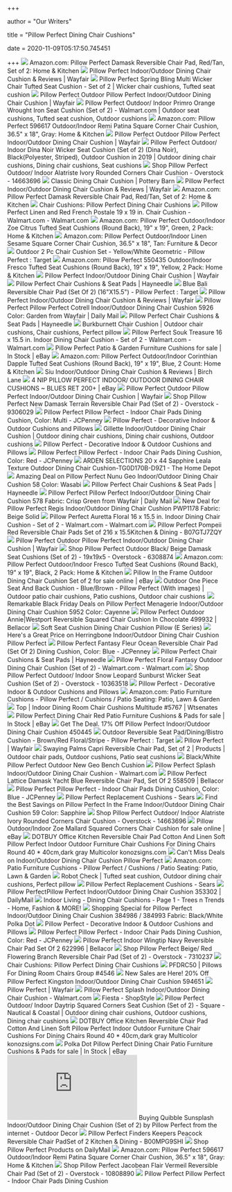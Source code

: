 +++
        
author = "Our Writers"
        
title = "Pillow Perfect Dining Chair Cushions"
        
date = 2020-11-09T05:17:50.745451
        
+++
[ ![](https://images-na.ssl-images-amazon.com/images/I/71IlBEQGkdL._AC_SL1500_.jpg)](https://images-na.ssl-images-amazon.com/images/I/71IlBEQGkdL._AC_SL1500_.jpg) Amazon.com: Pillow Perfect Damask Reversible Chair Pad, Red/Tan, Set of 2:  Home & Kitchen
[ ![](https://secure.img1-fg.wfcdn.com/im/51456281/compr-r85/6470/6470440/indooroutdoor-dining-chair-cushion.jpg)](https://secure.img1-fg.wfcdn.com/im/51456281/compr-r85/6470/6470440/indooroutdoor-dining-chair-cushion.jpg) Pillow Perfect Indoor/Outdoor Dining Chair Cushion & Reviews | Wayfair
[ ![](https://i.pinimg.com/originals/3e/6f/a5/3e6fa5880242bf2ae2ca4af862291a6a.jpg)](https://i.pinimg.com/originals/3e/6f/a5/3e6fa5880242bf2ae2ca4af862291a6a.jpg) Pillow Perfect Spring Bling Multi Wicker Chair Tufted Seat Cushion - Set of  2 | Wicker chair cushions, Tufted seat cushion
[ ![](https://secure.img1-fg.wfcdn.com/im/15813132/compr-r85/2687/26874487/outdoor-pillow-perfect-indooroutdoor-dining-chair-cushion.jpg)](https://secure.img1-fg.wfcdn.com/im/15813132/compr-r85/2687/26874487/outdoor-pillow-perfect-indooroutdoor-dining-chair-cushion.jpg) Pillow Perfect Outdoor Pillow Perfect Indoor/Outdoor Dining Chair Cushion |  Wayfair
[ ![](https://i.pinimg.com/originals/64/a6/af/64a6af980287dd68617ef4f3af0a9d61.jpg)](https://i.pinimg.com/originals/64/a6/af/64a6af980287dd68617ef4f3af0a9d61.jpg) Pillow Perfect Outdoor/ Indoor Primro Orange Wrought Iron Seat Cushion (Set  of 2) - Walmart.com | Outdoor seat cushions, Tufted seat cushion, Outdoor  cushions
[ ![](https://images-na.ssl-images-amazon.com/images/I/91lkdi7G2oL._AC_SL1500_.jpg)](https://images-na.ssl-images-amazon.com/images/I/91lkdi7G2oL._AC_SL1500_.jpg) Amazon.com: Pillow Perfect 596617 Outdoor/Indoor Remi Patina Square Corner Chair  Cushion, 36.5" x 18", Gray: Home & Kitchen
[ ![](https://secure.img1-ag.wfcdn.com/im/18239607/compr-r85/2687/26874484/outdoor-pillow-perfect-indooroutdoor-dining-chair-cushion.jpg)](https://secure.img1-ag.wfcdn.com/im/18239607/compr-r85/2687/26874484/outdoor-pillow-perfect-indooroutdoor-dining-chair-cushion.jpg) Pillow Perfect Outdoor Pillow Perfect Indoor/Outdoor Dining Chair Cushion |  Wayfair
[ ![](https://i.pinimg.com/originals/5a/47/f2/5a47f23ab3c81b064f3832b7ea1f5855.jpg)](https://i.pinimg.com/originals/5a/47/f2/5a47f23ab3c81b064f3832b7ea1f5855.jpg) Pillow Perfect Outdoor/ Indoor Dina Noir Wicker Seat Cushion (Set of 2)  (Dina Noir), Black(Polyester, Striped), Outdoor Cushion in 2019 | Outdoor dining  chair cushions, Dining chair cushions, Seat cushions
[ ![](https://ak1.ostkcdn.com/images/products/14663696/Pillow-Perfect-Outdoor-Indoor-Alatriste-Ivory-Rounded-Corners-Chair-Cushion-0382a89c-e351-40ec-8959-0cfdaac3e518.jpg)](https://ak1.ostkcdn.com/images/products/14663696/Pillow-Perfect-Outdoor-Indoor-Alatriste-Ivory-Rounded-Corners-Chair-Cushion-0382a89c-e351-40ec-8959-0cfdaac3e518.jpg) Shop Pillow Perfect Outdoor/ Indoor Alatriste Ivory Rounded Corners Chair  Cushion - Overstock - 14663696
[ ![](https://assets.pbimgs.com/pbimgs/rk/images/dp/wcm/202034/0654/classic-dining-chair-cushion-c.jpg)](https://assets.pbimgs.com/pbimgs/rk/images/dp/wcm/202034/0654/classic-dining-chair-cushion-c.jpg) Classic Dining Chair Cushion | Pottery Barn
[ ![](https://secure.img1-fg.wfcdn.com/im/92217212/compr-r85/6470/6470553/indooroutdoor-dining-chair-cushion.jpg)](https://secure.img1-fg.wfcdn.com/im/92217212/compr-r85/6470/6470553/indooroutdoor-dining-chair-cushion.jpg) Pillow Perfect Indoor/Outdoor Dining Chair Cushion & Reviews | Wayfair
[ ![](https://m.media-amazon.com/images/S/aplus-media/vc/c739db3c-ea3a-475e-965c-f1382050e27a._SR970,300_.png)](https://m.media-amazon.com/images/S/aplus-media/vc/c739db3c-ea3a-475e-965c-f1382050e27a._SR970,300_.png) Amazon.com: Pillow Perfect Damask Reversible Chair Pad, Red/Tan, Set of 2:  Home & Kitchen
[ ![](https://images-na.ssl-images-amazon.com/images/I/61awWv0L8nL._SX466_.jpg)](https://images-na.ssl-images-amazon.com/images/I/61awWv0L8nL._SX466_.jpg) Chair Cushions: Pillow Perfect Dining Chair Cushions
[ ![](https://i5.walmartimages.com/asr/7e427428-b4c8-46bf-b7ce-2a7f2416c87c_1.1eba869b80f5a6acf8b0c812fdcb8d67.jpeg?odnWidth=612&odnHeight=612&odnBg=ffffff)](https://i5.walmartimages.com/asr/7e427428-b4c8-46bf-b7ce-2a7f2416c87c_1.1eba869b80f5a6acf8b0c812fdcb8d67.jpeg?odnWidth=612&odnHeight=612&odnBg=ffffff) Pillow Perfect Linen and Red French Postale 19 x 19 in. Chair Cushion -  Walmart.com - Walmart.com
[ ![](https://m.media-amazon.com/images/I/812yS31RAcL._AC_SS350_.jpg)](https://m.media-amazon.com/images/I/812yS31RAcL._AC_SS350_.jpg) Amazon.com: Pillow Perfect Outdoor/Indoor Zoe Citrus Tufted Seat Cushions  (Round Back), 19" x 19", Green, 2 Pack: Home & Kitchen
[ ![](https://images-na.ssl-images-amazon.com/images/I/71ouC6psXmL._AC_SY355_.jpg)](https://images-na.ssl-images-amazon.com/images/I/71ouC6psXmL._AC_SY355_.jpg) Amazon.com: Pillow Perfect Outdoor/Indoor Linen Sesame Square Corner Chair  Cushion, 36.5" x 18", Tan: Furniture & Decor
[ ![](https://target.scene7.com/is/image/Target/GUEST_1adbdf7d-1acd-48f9-a176-2f6305a35e07?wid=488&hei=488&fmt=pjpeg)](https://target.scene7.com/is/image/Target/GUEST_1adbdf7d-1acd-48f9-a176-2f6305a35e07?wid=488&hei=488&fmt=pjpeg) Outdoor 2 Pc Chair Cushion Set - Yellow/White Geometric - Pillow Perfect :  Target
[ ![](https://m.media-amazon.com/images/I/81u9E1dDHML._AC_SS350_.jpg)](https://m.media-amazon.com/images/I/81u9E1dDHML._AC_SS350_.jpg) Amazon.com: Pillow Perfect 550435 Outdoor/Indoor Fresco Tufted Seat Cushions  (Round Back), 19" x 19", Yellow, 2 Pack: Home & Kitchen
[ ![](https://secure.img1-fg.wfcdn.com/im/63960553/resize-h800-w800%5Ecompr-r85/6470/6470478/Indoor/Outdoor+Dining+Chair+Cushion.jpg)](https://secure.img1-fg.wfcdn.com/im/63960553/resize-h800-w800%5Ecompr-r85/6470/6470478/Indoor/Outdoor+Dining+Chair+Cushion.jpg) Pillow Perfect Indoor/Outdoor Dining Chair Cushion | Wayfair
[ ![](https://content.haycdn.com/mgen/master:PPW3012.jpg?is=400,400,0xffffff)](https://content.haycdn.com/mgen/master:PPW3012.jpg?is=400,400,0xffffff) Pillow Perfect Chair Cushions & Seat Pads | Hayneedle
[ ![](https://target.scene7.com/is/image/Target/GUEST_2122167b-b9e2-4ac2-a355-c1addb3103bb?wid=488&hei=488&fmt=pjpeg)](https://target.scene7.com/is/image/Target/GUEST_2122167b-b9e2-4ac2-a355-c1addb3103bb?wid=488&hei=488&fmt=pjpeg) Blue Bali Reversible Chair Pad (Set Of 2) (16"X15.5") - Pillow Perfect :  Target
[ ![](https://secure.img1-fg.wfcdn.com/im/25744744/resize-h800-w800%5Ecompr-r85/4104/4104891/Indoor/Outdoor+Dining+Chair+Cushion.jpg)](https://secure.img1-fg.wfcdn.com/im/25744744/resize-h800-w800%5Ecompr-r85/4104/4104891/Indoor/Outdoor+Dining+Chair+Cushion.jpg) Pillow Perfect Indoor/Outdoor Dining Chair Cushion & Reviews | Wayfair
[ ![](https://d4-pub.bizrate.com/image/obj/6672552523;sq=400)](https://d4-pub.bizrate.com/image/obj/6672552523;sq=400) Pillow Perfect Pillow Perfect Cotrell Indoor/Outdoor Dining Chair Cushion  5926 Color: Garden from Wayfair | Daily Mail
[ ![](https://content.haycdn.com/mgen/master:PPW3027.jpg?is=400,400,0xffffff)](https://content.haycdn.com/mgen/master:PPW3027.jpg?is=400,400,0xffffff) Pillow Perfect Chair Cushions & Seat Pads | Hayneedle
[ ![](https://i.pinimg.com/originals/70/43/35/7043358a18538df524e24cb14653798d.jpg)](https://i.pinimg.com/originals/70/43/35/7043358a18538df524e24cb14653798d.jpg) Burkburnett Chair Cushion | Outdoor chair cushions, Chair cushions, Perfect  pillow
[ ![](https://i5.walmartimages.com/asr/36da8a88-9b80-4b2c-9ed3-50024930de57_1.b4c1892739c7c6abf10d82bd5762d988.jpeg)](https://i5.walmartimages.com/asr/36da8a88-9b80-4b2c-9ed3-50024930de57_1.b4c1892739c7c6abf10d82bd5762d988.jpeg) Pillow Perfect Souk Treasure 16 x 15.5 in. Indoor Dining Chair Cushion -  Set of 2 - Walmart.com - Walmart.com
[ ![](https://i.ebayimg.com/thumbs/images/g/3kgAAOSwYIxX~7QO/s-l225.jpg)](https://i.ebayimg.com/thumbs/images/g/3kgAAOSwYIxX~7QO/s-l225.jpg) Pillow Perfect Patio & Garden Furniture Cushions for sale | In Stock | eBay
[ ![](https://images-na.ssl-images-amazon.com/images/I/91uj-dcRoHL._AC_SL1500_.jpg)](https://images-na.ssl-images-amazon.com/images/I/91uj-dcRoHL._AC_SL1500_.jpg) Amazon.com: Pillow Perfect Outdoor/Indoor Corinthian Dapple Tufted Seat  Cushions (Round Back), 19" x 19", Blue, 2 Count: Home & Kitchen
[ ![](https://secure.img1-fg.wfcdn.com/im/34488164/compr-r85/6470/6470564/siu-indooroutdoor-dining-chair-cushion.jpg)](https://secure.img1-fg.wfcdn.com/im/34488164/compr-r85/6470/6470564/siu-indooroutdoor-dining-chair-cushion.jpg) Siu Indoor/Outdoor Dining Chair Cushion & Reviews | Birch Lane
[ ![](https://i.ebayimg.com/images/g/PDQAAOSw4qxeuSXn/s-l300.jpg)](https://i.ebayimg.com/images/g/PDQAAOSw4qxeuSXn/s-l300.jpg) 4 NIP PILLOW PERFECT INDOOR/ OUTDOOR DINING CHAIR CUSHIONS ~ BLUES RET 200+  | eBay
[ ![](https://secure.img1-fg.wfcdn.com/im/63643259/compr-r85/2687/26874480/outdoor-pillow-perfect-indooroutdoor-dining-chair-cushion.jpg)](https://secure.img1-fg.wfcdn.com/im/63643259/compr-r85/2687/26874480/outdoor-pillow-perfect-indooroutdoor-dining-chair-cushion.jpg) Pillow Perfect Outdoor Pillow Perfect Indoor/Outdoor Dining Chair Cushion |  Wayfair
[ ![](https://ak1.ostkcdn.com/images/products/9306029/Pillow-Perfect-New-Damask-Terrain-Reversible-Chair-Pad-Set-of-2-791e689e-aa83-4b8c-aff7-86b19ec24dfc.jpg)](https://ak1.ostkcdn.com/images/products/9306029/Pillow-Perfect-New-Damask-Terrain-Reversible-Chair-Pad-Set-of-2-791e689e-aa83-4b8c-aff7-86b19ec24dfc.jpg) Shop Pillow Perfect New Damask Terrain Reversible Chair Pad (Set of 2) -  Overstock - 9306029
[ ![](https://s7d9.scene7.com/is/image/JCPenney/DP0814201717354613M?resmode=sharp2&op_sharpen=1&wid=350&hei=350)](https://s7d9.scene7.com/is/image/JCPenney/DP0814201717354613M?resmode=sharp2&op_sharpen=1&wid=350&hei=350) Pillow Perfect Pillow Perfect - Indoor Chair Pads Dining Cushion, Color:  Multi - JCPenney
[ ![](https://cdn.shopify.com/s/files/1/0338/8509/4023/files/pp-logo-registered-230x107.jpg?height=628&pad_color=fff&v=1582716755&width=1200)](https://cdn.shopify.com/s/files/1/0338/8509/4023/files/pp-logo-registered-230x107.jpg?height=628&pad_color=fff&v=1582716755&width=1200) Pillow Perfect - Decorative Indoor & Outdoor Cushions and Pillows
[ ![](https://i.pinimg.com/originals/04/d0/f6/04d0f6cd8854508fd47e4636e786a213.jpg)](https://i.pinimg.com/originals/04/d0/f6/04d0f6cd8854508fd47e4636e786a213.jpg) Gillette Indoor/Outdoor Dining Chair Cushion | Outdoor dining chair cushions,  Dining chair cushions, Outdoor cushions
[ ![](https://img-msg.tb-list.com/pillow_perfect_store/products/_t/620695-9225c7e4-ac93-4a82-a155-637550456d3a-200x200-200x200.jpg)](https://img-msg.tb-list.com/pillow_perfect_store/products/_t/620695-9225c7e4-ac93-4a82-a155-637550456d3a-200x200-200x200.jpg) Pillow Perfect - Decorative Indoor & Outdoor Cushions and Pillows
[ ![](https://s7d9.scene7.com/is/image/JCPenney/DP0811201718103116M?resmode=sharp2&op_sharpen=1&wid=550&hei=550)](https://s7d9.scene7.com/is/image/JCPenney/DP0811201718103116M?resmode=sharp2&op_sharpen=1&wid=550&hei=550) Pillow Perfect Pillow Perfect - Indoor Chair Pads Dining Cushion, Color:  Red - JCPenney
[ ![](https://images.homedepot-static.com/productImages/ae559658-2ade-4121-9081-609b6e0e67e2/svn/arden-selections-outdoor-dining-chair-cushions-tg0d170b-d9z1-64_1000.jpg)](https://images.homedepot-static.com/productImages/ae559658-2ade-4121-9081-609b6e0e67e2/svn/arden-selections-outdoor-dining-chair-cushions-tg0d170b-d9z1-64_1000.jpg) ARDEN SELECTIONS 20 x 44 Sapphire Leala Texture Outdoor Dining Chair Cushion-TG0D170B-D9Z1  - The Home Depot
[ ![](https://images.prod.meredith.com/product/ef9ed325d249fa72f97580ec7899d113/1520769495577/l/pillow-perfect-nunu-geo-outdoor-dining-chair-cushion-58-color-wasabi)](https://images.prod.meredith.com/product/ef9ed325d249fa72f97580ec7899d113/1520769495577/l/pillow-perfect-nunu-geo-outdoor-dining-chair-cushion-58-color-wasabi) Amazing Deal on Pillow Perfect Nunu Geo Indoor/Outdoor Dining Chair Cushion  58 Color: Wasabi
[ ![](https://content.haycdn.com/mgen/master:PPW3023.jpg?is=400,400,0xffffff)](https://content.haycdn.com/mgen/master:PPW3023.jpg?is=400,400,0xffffff) Pillow Perfect Chair Cushions & Seat Pads | Hayneedle
[ ![](https://d1-pub.bizrate.com/image/obj/6486817092;sq=400)](https://d1-pub.bizrate.com/image/obj/6486817092;sq=400) Pillow Perfect Pillow Perfect Indoor/Outdoor Dining Chair Cushion 578  Fabric: Crisp Green from Wayfair | Daily Mail
[ ![](https://images.prod.meredith.com/product/096b61ff378cb290d339ce28cd0cac9f/1540073868966/l/pillow-perfect-regis-indoor-outdoor-dining-chair-cushion-pwp1178-fabric-beige-solid)](https://images.prod.meredith.com/product/096b61ff378cb290d339ce28cd0cac9f/1540073868966/l/pillow-perfect-regis-indoor-outdoor-dining-chair-cushion-pwp1178-fabric-beige-solid) New Deal for Pillow Perfect Regis Indoor/Outdoor Dining Chair Cushion  PWP1178 Fabric: Beige Solid
[ ![](https://i5.walmartimages.com/asr/4b10494f-0a87-4891-998f-926aff90da0a_1.b7c78d2a86bff88785d788eaf02e6dc4.jpeg)](https://i5.walmartimages.com/asr/4b10494f-0a87-4891-998f-926aff90da0a_1.b7c78d2a86bff88785d788eaf02e6dc4.jpeg) Pillow Perfect Auretta Floral 16 x 15.5 in. Indoor Dining Chair Cushion -  Set of 2 - Walmart.com - Walmart.com
[ ![](http://www.markeasedoe.com/bmz_cache/6/Pillow%20Perfect%20Pompeii%20Red%20Reversible%20Chair%20Pads%20Set%20of%202%2016%20x%2015_300x300.jpg)](http://www.markeasedoe.com/bmz_cache/6/Pillow%20Perfect%20Pompeii%20Red%20Reversible%20Chair%20Pads%20Set%20of%202%2016%20x%2015_300x300.jpg) Pillow Perfect Pompeii Red Reversible Chair Pads Set of 216 x 15.5Kitchen &  Dining - B07GTJ7ZQY
[ ![](https://secure.img1-fg.wfcdn.com/im/29746962/compr-r85/2687/26874478/outdoor-pillow-perfect-indooroutdoor-dining-chair-cushion.jpg)](https://secure.img1-fg.wfcdn.com/im/29746962/compr-r85/2687/26874478/outdoor-pillow-perfect-indooroutdoor-dining-chair-cushion.jpg) Pillow Perfect Outdoor Pillow Perfect Indoor/Outdoor Dining Chair Cushion |  Wayfair
[ ![](https://ak1.ostkcdn.com/images/products/6308874/Pillow-Perfect-Outdoor-Black-Beige-Damask-Seat-Cushions-Set-of-2-92a1ffd6-ecc5-4ba5-9386-5d2d91af9b23.jpg)](https://ak1.ostkcdn.com/images/products/6308874/Pillow-Perfect-Outdoor-Black-Beige-Damask-Seat-Cushions-Set-of-2-92a1ffd6-ecc5-4ba5-9386-5d2d91af9b23.jpg) Shop Pillow Perfect Outdoor Black/ Beige Damask Seat Cushions (Set of 2) -  19x19x5 - Overstock - 6308874
[ ![](https://m.media-amazon.com/images/I/91Bi+XL5NFL._AC_SS350_.jpg)](https://m.media-amazon.com/images/I/91Bi+XL5NFL._AC_SS350_.jpg) Amazon.com: Pillow Perfect Outdoor/Indoor Fresco Tufted Seat Cushions  (Round Back), 19" x 19", Black, 2 Pack: Home & Kitchen
[ ![](https://i.ebayimg.com/images/g/5RoAAOSwq1te~7tI/s-l1600.jpg)](https://i.ebayimg.com/images/g/5RoAAOSwq1te~7tI/s-l1600.jpg) Pillow In the Frame Outdoor Dining Chair Cushion Set of 2 for sale online |  eBay
[ ![](https://i.pinimg.com/originals/62/c5/31/62c53175a16faf4a00c9aef350739ad8.jpg)](https://i.pinimg.com/originals/62/c5/31/62c53175a16faf4a00c9aef350739ad8.jpg) Outdoor One Piece Seat And Back Cushion - Blue/Brown - Pillow Perfect (With  images) | Outdoor patio chair cushions, Patio cushions, Outdoor chair  cushions
[ ![](https://images.prod.meredith.com/product/b1193f5c01db635a360b584b78af5f92/1520767439112/l/pillow-perfect-menagerie-outdoor-dining-chair-cushion-5952-color-cayenne)](https://images.prod.meredith.com/product/b1193f5c01db635a360b584b78af5f92/1520767439112/l/pillow-perfect-menagerie-outdoor-dining-chair-cushion-5952-color-cayenne) Remarkable Black Friday Deals on Pillow Perfect Menagerie Indoor/Outdoor Dining  Chair Cushion 5952 Color: Cayenne
[ ![](https://mediacdn.bellacor.com/images/500/2051499932.jpg)](https://mediacdn.bellacor.com/images/500/2051499932.jpg) Pillow Perfect Outdoor Annie|Westport Reversible Squared Chair Cushion In  Chocolate 499932 | Bellacor
[ ![](https://www.freshleader.com/image/data/Product/Accessories/Chair%20Cushion/ACCE-00/ACCE-00%20(Group).jpg)](https://www.freshleader.com/image/data/Product/Accessories/Chair%20Cushion/ACCE-00/ACCE-00%20(Group).jpg) Soft Seat Cushion Dining Chair Cushion Pillow (E Series)
[ ![](https://images.prod.meredith.com/product/614a53e98e55df5d2a6560ccc9b28bb1/1567064031988/l/herringbone-dining-chair-cushion-pillow-perfect)](https://images.prod.meredith.com/product/614a53e98e55df5d2a6560ccc9b28bb1/1567064031988/l/herringbone-dining-chair-cushion-pillow-perfect) Here's a Great Price on Herringbone Indoor/Outdoor Dining Chair Cushion  Pillow Perfect
[ ![](https://s7d9.scene7.com/is/image/JCPenney/DP0515201913005963M?resmode=sharp2&op_sharpen=1&wid=350&hei=350)](https://s7d9.scene7.com/is/image/JCPenney/DP0515201913005963M?resmode=sharp2&op_sharpen=1&wid=350&hei=350) Pillow Perfect Fantasy Fleur Ocean Reversible Chair Pad (Set Of 2) Dining  Cushion, Color: Blue - JCPenney
[ ![](https://content.haycdn.com/mgen/master:PPW2893.jpg?is=400,400,0xffffff)](https://content.haycdn.com/mgen/master:PPW2893.jpg?is=400,400,0xffffff) Pillow Perfect Chair Cushions & Seat Pads | Hayneedle
[ ![](https://i5.walmartimages.com/asr/fdec5b16-be69-4ef7-96b7-c0dcedde774d_1.10df8a0c28aace8529145df152a49328.jpeg?odnWidth=612&odnHeight=612&odnBg=ffffff)](https://i5.walmartimages.com/asr/fdec5b16-be69-4ef7-96b7-c0dcedde774d_1.10df8a0c28aace8529145df152a49328.jpeg?odnWidth=612&odnHeight=612&odnBg=ffffff) Pillow Perfect Floral Fantasy Outdoor Dining Chair Cushion (Set of 2) -  Walmart.com - Walmart.com
[ ![](https://ak1.ostkcdn.com/images/products/10363518/Pillow-Perfect-Outdoor-d9933532-9d20-4caa-9183-0598dafd1f3e_600.jpg?impolicy=medium)](https://ak1.ostkcdn.com/images/products/10363518/Pillow-Perfect-Outdoor-d9933532-9d20-4caa-9183-0598dafd1f3e_600.jpg?impolicy=medium) Shop Pillow Perfect Outdoor/ Indoor Snow Leopard Sunburst Wicker Seat  Cushion (Set of 2) - Overstock - 10363518
[ ![](https://img-msg.tb-list.com/pillow_perfect_store/products/_t/355467-2-a67de798-dff9-4906-9e85-e8665498f5a0-200x200-200x200.jpg)](https://img-msg.tb-list.com/pillow_perfect_store/products/_t/355467-2-a67de798-dff9-4906-9e85-e8665498f5a0-200x200-200x200.jpg) Pillow Perfect - Decorative Indoor & Outdoor Cushions and Pillows
[ ![](https://m.media-amazon.com/images/I/81k9X77x1nL._AC_UL320_.jpg)](https://m.media-amazon.com/images/I/81k9X77x1nL._AC_UL320_.jpg) Amazon.com: Patio Furniture Cushions - Pillow Perfect / Cushions / Patio  Seating: Patio, Lawn & Garden
[ ![](https://secure.img.wfcdn.com/lf/maxsquare/hash/11198/27349665/1/Pillow-Perfect-Oxford-Indoor-Dining-Chair-Cushion-598994.jpg)](https://secure.img.wfcdn.com/lf/maxsquare/hash/11198/27349665/1/Pillow-Perfect-Oxford-Indoor-Dining-Chair-Cushion-598994.jpg) Top | Indoor Dining Room Chair Cushions Multitude #5767 | Wtsenates
[ ![](https://i.ebayimg.com/thumbs/images/g/Dv0AAOSwr2RfDw1L/s-l225.jpg)](https://i.ebayimg.com/thumbs/images/g/Dv0AAOSwr2RfDw1L/s-l225.jpg) Pillow Perfect Dining Chair Red Patio Furniture Cushions & Pads for sale |  In Stock | eBay
[ ![](https://images.prod.meredith.com/product/5c8d7913c5e0c58f7ee06cc6a9c511af/1598263424209/m/indoor-outdoor-dining-chair-cushion-pillow-perfect)](https://images.prod.meredith.com/product/5c8d7913c5e0c58f7ee06cc6a9c511af/1598263424209/m/indoor-outdoor-dining-chair-cushion-pillow-perfect) Get The Deal. 17% Off Pillow Perfect Indoor/Outdoor Dining Chair Cushion  450445
[ ![](https://target.scene7.com/is/image/Target/GUEST_68b8d612-0b42-496f-ac12-554d2d85c109?wid=488&hei=488&fmt=pjpeg)](https://target.scene7.com/is/image/Target/GUEST_68b8d612-0b42-496f-ac12-554d2d85c109?wid=488&hei=488&fmt=pjpeg) Outdoor Reversible Seat Pad/Dining/Bistro Cushion - Brown/Red Floral/Stripe  - Pillow Perfect : Target
[ ![](https://secure.img1-fg.wfcdn.com/im/32311577/resize-h400-w400%5Ecompr-r85/8657/86574815/default_name.jpg)](https://secure.img1-fg.wfcdn.com/im/32311577/resize-h400-w400%5Ecompr-r85/8657/86574815/default_name.jpg) Pillow Perfect | Wayfair
[ ![](https://i.pinimg.com/originals/41/b7/56/41b7561abc0e2ab812fa69ef585e739b.jpg)](https://i.pinimg.com/originals/41/b7/56/41b7561abc0e2ab812fa69ef585e739b.jpg) Swaying Palms Capri Reversible Chair Pad, Set of 2 | Products | Outdoor  chair pads, Outdoor cushions, Patio seat cushions
[ ![](https://secure.img1-fg.wfcdn.com/im/65470800/resize-h700-p1-w700%5Ecompr-r85/7151/71513879/Edmond+Indoor/Outdoor+Dining+Chair+Cushion.jpg)](https://secure.img1-fg.wfcdn.com/im/65470800/resize-h700-p1-w700%5Ecompr-r85/7151/71513879/Edmond+Indoor/Outdoor+Dining+Chair+Cushion.jpg) Black/White Pillow Perfect Outdoor New Geo Bench Cushion
[ ![](https://i5.walmartimages.com/asr/d42e7a42-e026-44a1-85b3-0d362fcc0fe2_1.d9f6ae6e695e2b56a2d5d65078de739c.jpeg?odnWidth=450&odnHeight=450&odnBg=ffffff)](https://i5.walmartimages.com/asr/d42e7a42-e026-44a1-85b3-0d362fcc0fe2_1.d9f6ae6e695e2b56a2d5d65078de739c.jpeg?odnWidth=450&odnHeight=450&odnBg=ffffff) Pillow Perfect Splash Indoor/Outdoor Dining Chair Cushion - Walmart.com
[ ![](https://mediacdn.bellacor.com/images/500/2051558509.jpg)](https://mediacdn.bellacor.com/images/500/2051558509.jpg) Pillow Perfect Lattice Damask Yacht Blue Reversible Chair Pad, Set Of 2  558509 | Bellacor
[ ![](http://s7d9.scene7.com/is/image/JCPenney/DP0814201717353563M)](http://s7d9.scene7.com/is/image/JCPenney/DP0814201717353563M) Pillow Perfect Pillow Perfect - Indoor Chair Pads Dining Cushion, Color:  Blue - JCPenney
[ ![](https://c.shld.net/rpx/i/s/pi/mp/10160405/prod_9119074732?src=http%3A%2F%2Flykartstore.site%2Flykartimage%2FimageB%2FALVB00S0MBCRU.jpg&d=3d4f303925f6fdf16f54e9ded834cd64b4b3b121&hei=245&wid=245&op_sharpen=1&qlt=85)](https://c.shld.net/rpx/i/s/pi/mp/10160405/prod_9119074732?src=http%3A%2F%2Flykartstore.site%2Flykartimage%2FimageB%2FALVB00S0MBCRU.jpg&d=3d4f303925f6fdf16f54e9ded834cd64b4b3b121&hei=245&wid=245&op_sharpen=1&qlt=85) Pillow Perfect Replacement Cushions - Sears
[ ![](https://images.prod.meredith.com/product/7c1fc8b6ad5b5ea1649572ca106329b5/1520765518045/l/pillow-perfect-in-the-frame-outdoor-dining-chair-cushion-59-color-sapphire)](https://images.prod.meredith.com/product/7c1fc8b6ad5b5ea1649572ca106329b5/1520765518045/l/pillow-perfect-in-the-frame-outdoor-dining-chair-cushion-59-color-sapphire) Find the Best Savings on Pillow Perfect In the Frame Indoor/Outdoor Dining  Chair Cushion 59 Color: Sapphire
[ ![](https://ak1.ostkcdn.com/images/products/14663696/Pillow-Perfect-Outdoor-Indoor-Alatriste-Ivory-Rounded-Corners-Chair-Cushion-876dc57b-7936-49ca-a0e0-1ea8460a36c8_600.jpg?impolicy=medium)](https://ak1.ostkcdn.com/images/products/14663696/Pillow-Perfect-Outdoor-Indoor-Alatriste-Ivory-Rounded-Corners-Chair-Cushion-876dc57b-7936-49ca-a0e0-1ea8460a36c8_600.jpg?impolicy=medium) Shop Pillow Perfect Outdoor/ Indoor Alatriste Ivory Rounded Corners Chair  Cushion - Overstock - 14663696
[ ![](https://i.ebayimg.com/images/g/Jk8AAOSwMuFfIyh7/s-l1600.jpg)](https://i.ebayimg.com/images/g/Jk8AAOSwMuFfIyh7/s-l1600.jpg) Pillow Outdoor/Indoor Zoe Mallard Squared Corners Chair Cushion for sale  online | eBay
[ ![](https://images-na.ssl-images-amazon.com/images/I/61l3uSe5uAL._SL1000_.jpg)](https://images-na.ssl-images-amazon.com/images/I/61l3uSe5uAL._SL1000_.jpg) DOTBUY Office Kitchen Reversible Chair Pad Cotton And Linen Soft Pillow  Perfect Indoor Outdoor Furniture Chair Cushions For Dining Chairs Round 40  * 40cm,dark gray Multicolor konozsigns.com
[ ![](https://images.prod.meredith.com/product/28bc0ef23bb2b2bed31d0dfd6d301a61/1598263407279/l/indoor-outdoor-dining-chair-cushion-pillow-perfect)](https://images.prod.meredith.com/product/28bc0ef23bb2b2bed31d0dfd6d301a61/1598263407279/l/indoor-outdoor-dining-chair-cushion-pillow-perfect) Can't Miss Deals on Indoor/Outdoor Dining Chair Cushion Pillow Perfect
[ ![](https://m.media-amazon.com/images/I/717sADfIkIL._AC_UL320_.jpg)](https://m.media-amazon.com/images/I/717sADfIkIL._AC_UL320_.jpg) Amazon.com: Patio Furniture Cushions - Pillow Perfect / Cushions / Patio  Seating: Patio, Lawn & Garden
[ ![](https://i.pinimg.com/originals/03/d9/79/03d97975d61e73c5deff4096e26dcffd.jpg)](https://i.pinimg.com/originals/03/d9/79/03d97975d61e73c5deff4096e26dcffd.jpg) Robot Check | Tufted seat cushion, Outdoor dining chair cushions, Perfect  pillow
[ ![](https://c.shld.net/rpx/i/s/pi/mp/10160405/prod_9117260232?src=http%3A%2F%2Flykartstore.site%2Flykartimage%2FimageB%2FALVB00S0MCA8K.jpg&d=1666af90689e6fc8d70918c49f02a226fbe234e0&hei=245&wid=245&op_sharpen=1&qlt=85)](https://c.shld.net/rpx/i/s/pi/mp/10160405/prod_9117260232?src=http%3A%2F%2Flykartstore.site%2Flykartimage%2FimageB%2FALVB00S0MCA8K.jpg&d=1666af90689e6fc8d70918c49f02a226fbe234e0&hei=245&wid=245&op_sharpen=1&qlt=85) Pillow Perfect Replacement Cushions - Sears
[ ![](https://shop-assets.dailymail.co.uk/prd/df956a84618c49b0b273828a80f71fca/0001000000010011100010110000111100010110000110100101100001100000/m/pillow-perfect-indoor-outdoor-dining-chair-cushion-45-fabric-green-white-geometric)](https://shop-assets.dailymail.co.uk/prd/df956a84618c49b0b273828a80f71fca/0001000000010011100010110000111100010110000110100101100001100000/m/pillow-perfect-indoor-outdoor-dining-chair-cushion-45-fabric-green-white-geometric) Pillow PerfectPillow Perfect Indoor/Outdoor Dining Chair Cushion 353302 |  DailyMail
[ ![](https://cdn11.bigcommerce.com/s-qfe11l/images/stencil/200x200/products/121021/159147/560083__05809.1564690499.jpg?c=2)](https://cdn11.bigcommerce.com/s-qfe11l/images/stencil/200x200/products/121021/159147/560083__05809.1564690499.jpg?c=2) Indoor Living - Dining Chair Cushions - Page 1 - Trees n Trends - Home,  Fashion & MORE!
[ ![](https://images.prod.meredith.com/product/070c04a6c67b74f2331c60bc7cbe123a/1520741840837/l/pillow-perfect-outdoor-dining-chair-cushion-384986-384993-fabric-black-white-polka-dot)](https://images.prod.meredith.com/product/070c04a6c67b74f2331c60bc7cbe123a/1520741840837/l/pillow-perfect-outdoor-dining-chair-cushion-384986-384993-fabric-black-white-polka-dot) Shopping Special for Pillow Perfect Indoor/Outdoor Dining Chair Cushion  384986 / 384993 Fabric: Black/White Polka Dot
[ ![](https://cdn.shopify.com/s/files/1/0338/8509/4023/products/httppillowperfect.usproduct_image629049_400x_crop_center.jpg?v=1585155998)](https://cdn.shopify.com/s/files/1/0338/8509/4023/products/httppillowperfect.usproduct_image629049_400x_crop_center.jpg?v=1585155998) Pillow Perfect - Decorative Indoor & Outdoor Cushions and Pillows
[ ![](https://s7d9.scene7.com/is/image/JCPenney/DP0814201717353901M?resmode=sharp2&op_sharpen=1&wid=550&hei=550)](https://s7d9.scene7.com/is/image/JCPenney/DP0814201717353901M?resmode=sharp2&op_sharpen=1&wid=550&hei=550) Pillow Perfect Pillow Perfect - Indoor Chair Pads Dining Cushion, Color:  Red - JCPenney
[ ![](https://www.bellacor.com/media.bellacor.com/images/1500/2051622996.jpg)](https://www.bellacor.com/media.bellacor.com/images/1500/2051622996.jpg) Pillow Perfect Indoor Wingtip Navy Reversible Chair Pad Set Of 2 622996 |  Bellacor
[ ![](https://ak1.ostkcdn.com/images/products/7310237/Pillow-Perfect-Beige-Red-Flowering-Branch-Reversible-Chair-Pad-Set-of-2-c20e0402-1def-481c-aeb2-c86415926be7.jpg)](https://ak1.ostkcdn.com/images/products/7310237/Pillow-Perfect-Beige-Red-Flowering-Branch-Reversible-Chair-Pad-Set-of-2-c20e0402-1def-481c-aeb2-c86415926be7.jpg) Shop Pillow Perfect Beige/ Red Flowering Branch Reversible Chair Pad (Set  of 2) - Overstock - 7310237
[ ![](https://images.prod.meredith.com/product/9388eeab8bd21fe2a31d8a4db5ee1e6d/1520766309335/l/pillow-perfect-ummi-outdoor-dining-chair-cushion-572642)](https://images.prod.meredith.com/product/9388eeab8bd21fe2a31d8a4db5ee1e6d/1520766309335/l/pillow-perfect-ummi-outdoor-dining-chair-cushion-572642) Chair Cushions: Pillow Perfect Dining Chair Cushions
[ ![](https://secure.img.wfcdn.com/lf/maxsquare/hash/11198/23488378/1/Pillow-Perfect-Cottage-Mineral-Indoor-Dining-Chair-Pad.jpg)](https://secure.img.wfcdn.com/lf/maxsquare/hash/11198/23488378/1/Pillow-Perfect-Cottage-Mineral-Indoor-Dining-Chair-Pad.jpg) PFDRC50 | Pillows For Dining Room Chairs Group #4546
[ ![](https://images.prod.meredith.com/product/52c9b3d503db2637bc31b2709ab5ed86/1520752510932/l/pillow-perfect-kingston-outdoor-dining-chair-cushion-594651)](https://images.prod.meredith.com/product/52c9b3d503db2637bc31b2709ab5ed86/1520752510932/l/pillow-perfect-kingston-outdoor-dining-chair-cushion-594651) New Sales are Here! 20% Off Pillow Perfect Kingston Indoor/Outdoor Dining  Chair Cushion 594651
[ ![](https://secure.img1-fg.wfcdn.com/im/61748291/resize-h400-w400%5Ecompr-r85/3790/37909176/default_name.jpg)](https://secure.img1-fg.wfcdn.com/im/61748291/resize-h400-w400%5Ecompr-r85/3790/37909176/default_name.jpg) Pillow Perfect | Wayfair
[ ![](https://i5.walmartimages.com/asr/ba02ca9a-7034-407e-96c0-b75c91d526bd_1.f978c8d8779d7c6ba8bb54bb556396f7.jpeg)](https://i5.walmartimages.com/asr/ba02ca9a-7034-407e-96c0-b75c91d526bd_1.f978c8d8779d7c6ba8bb54bb556396f7.jpeg) Pillow Perfect Splash Indoor/Outdoor Dining Chair Cushion - Walmart.com
[ ![](https://img.shopstyle-cdn.com/sim/73/bb/73bb896a29d2ee0401869df87f53b616_best/cotrell-indoor-outdoor-dining-chair-cushion-pillow-perfect-color-garden.jpg)](https://img.shopstyle-cdn.com/sim/73/bb/73bb896a29d2ee0401869df87f53b616_best/cotrell-indoor-outdoor-dining-chair-cushion-pillow-perfect-color-garden.jpg) Fiesta - ShopStyle
[ ![](https://i.pinimg.com/originals/e6/1e/5c/e61e5cdb60bc46e882e9bc1e711c96b6.jpg)](https://i.pinimg.com/originals/e6/1e/5c/e61e5cdb60bc46e882e9bc1e711c96b6.jpg) Pillow Perfect Outdoor/ Indoor Daytrip Squared Corners Seat Cushion (Set of  2) - Square - Nautical & Coastal | Outdoor dining chair cushions, Outdoor  cushions, Dining chair cushions
[ ![](https://images-na.ssl-images-amazon.com/images/I/71nrsMN1GyL._SL1000_.jpg)](https://images-na.ssl-images-amazon.com/images/I/71nrsMN1GyL._SL1000_.jpg) DOTBUY Office Kitchen Reversible Chair Pad Cotton And Linen Soft Pillow  Perfect Indoor Outdoor Furniture Chair Cushions For Dining Chairs Round 40  * 40cm,dark gray Multicolor konozsigns.com
[ ![](https://i.ebayimg.com/thumbs/images/g/ANQAAOSwGXdednPx/s-l225.jpg)](https://i.ebayimg.com/thumbs/images/g/ANQAAOSwGXdednPx/s-l225.jpg) Polka Dot Pillow Perfect Dining Chair Patio Furniture Cushions & Pads for  sale | In Stock | eBay
[ ![](http://qsee.space/img.php?img=aHR0cHM6Ly9zZWN1cmUuaW1nMi1mZy53ZmNkbi5jb20vaW0vNDc2MDY3NzkvcmVzaXplLWgxNjAtdzE2MCU1RWNvbXByLXI3MC8yNjg3LzI2ODc1OTA3L3F1aWJibGUtc3Vuc3BsYXNoLWluZG9vcm91dGRvb3ItZGluaW5nLWNoYWlyLWN1c2hpb24tc2V0LW9mLTIuanBn)](http://qsee.space/img.php?img=aHR0cHM6Ly9zZWN1cmUuaW1nMi1mZy53ZmNkbi5jb20vaW0vNDc2MDY3NzkvcmVzaXplLWgxNjAtdzE2MCU1RWNvbXByLXI3MC8yNjg3LzI2ODc1OTA3L3F1aWJibGUtc3Vuc3BsYXNoLWluZG9vcm91dGRvb3ItZGluaW5nLWNoYWlyLWN1c2hpb24tc2V0LW9mLTIuanBn) Buying Quibble Sunsplash Indoor/Outdoor Dining Chair Cushion (Set of 2) by Pillow  Perfect from the internet - Outdoor Decor
[ ![](http://www.markeasedoe.com/bmz_cache/0/Pillow%20Perfect%20Finders%20Keepers%20Peacock%20Reversible%20Chair%20Pad%20Set%20of%202%20%20B00MPG9SHI_1_250x250.jpg)](http://www.markeasedoe.com/bmz_cache/0/Pillow%20Perfect%20Finders%20Keepers%20Peacock%20Reversible%20Chair%20Pad%20Set%20of%202%20%20B00MPG9SHI_1_250x250.jpg) Pillow Perfect Finders Keepers Peacock Reversible Chair PadSet of 2 Kitchen  & Dining - B00MPG9SHI
[ ![](https://shop-assets.dailymail.co.uk/prd/70795caed2b84621a8fd9501696b26dd/0000111000010100000001010010101001100011011100110110100100110100/m/pillow-perfect-avia-outdoor-pillow-perfect-indoor-outdoor-dining-chair-cushion-592-color-fiesta)](https://shop-assets.dailymail.co.uk/prd/70795caed2b84621a8fd9501696b26dd/0000111000010100000001010010101001100011011100110110100100110100/m/pillow-perfect-avia-outdoor-pillow-perfect-indoor-outdoor-dining-chair-cushion-592-color-fiesta) Shop Pillow Perfect Products on DailyMail
[ ![](https://images-na.ssl-images-amazon.com/images/I/71idOATGZYL._AC_SL1500_.jpg)](https://images-na.ssl-images-amazon.com/images/I/71idOATGZYL._AC_SL1500_.jpg) Amazon.com: Pillow Perfect 596617 Outdoor/Indoor Remi Patina Square Corner Chair  Cushion, 36.5" x 18", Gray: Home & Kitchen
[ ![](https://ak1.ostkcdn.com/images/products/10808890/Pillow-Perfect-Jacobean-Flair-Vermeil-Reversible-Chair-Pad-Set-of-2-3f1ff172-0cef-4681-8d05-a115c3810032_600.jpg?impolicy=medium)](https://ak1.ostkcdn.com/images/products/10808890/Pillow-Perfect-Jacobean-Flair-Vermeil-Reversible-Chair-Pad-Set-of-2-3f1ff172-0cef-4681-8d05-a115c3810032_600.jpg?impolicy=medium) Shop Pillow Perfect Jacobean Flair Vermeil Reversible Chair Pad (Set of 2)  - Overstock - 10808890
[ ![](https://s7d9.scene7.com/is/image/JCPenney/DP0814201717353563M?resmode=sharp2&op_sharpen=1&wid=550&hei=550)](https://s7d9.scene7.com/is/image/JCPenney/DP0814201717353563M?resmode=sharp2&op_sharpen=1&wid=550&hei=550) Pillow Perfect Pillow Perfect - Indoor Chair Pads Dining Cushion
